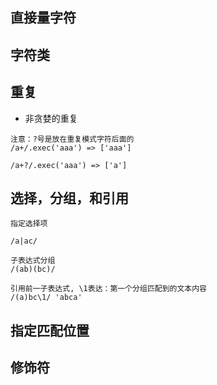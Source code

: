## 直接量字符

## 字符类

## 重复

* 非贪婪的重复
```
注意：?号是放在重复模式字符后面的
/a+/.exec('aaa') => ['aaa']

/a+?/.exec('aaa') => ['a']
```

## 选择，分组，和引用
```
指定选择项

/a|ac/

子表达式分组
/(ab)(bc)/

引用前一子表达式, \1表达：第一个分组匹配到的文本内容
/(a)bc\1/ 'abca'
```

## 指定匹配位置

## 修饰符
